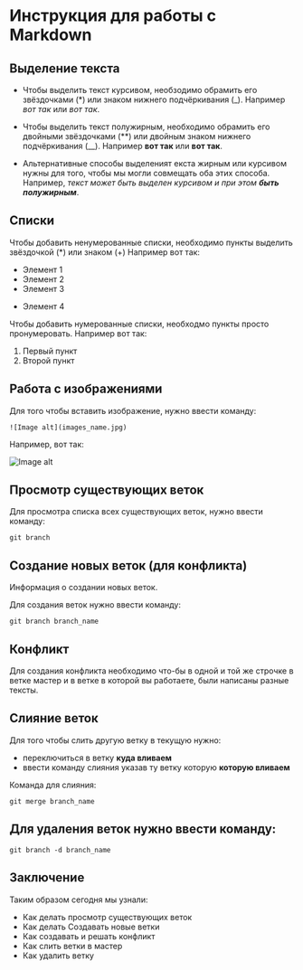 # Инструкция для работы с Markdown

## Выделение текста
- Чтобы выделить текст курсивом, необзодимо обрамить его звёздочками (*) или знаком нижнего подчёркивания (_). Например *вот так* или _вот так_.

- Чтобы выделить текст полужирным, необходимо обрамить его двойными звёздочками (**) или двойным знаком нижнего подчёркивания (__). Например **вот так** или __вот так__.

- Альтернативные способы выделеният екста жирным или курсивом нужны для того, чтобы мы могли совмещать оба этих способа. Например, _текст может быть выделен курсивом и при этом **быть полужирным**_.

## Списки
Чтобы добавить ненумерованные списки, необходимо пункты выделить звёздочкой (*) или знаком (+)
Например вот так:
* Элемент 1
* Элемент 2
* Элемент 3
+ Элемент 4

Чтобы добавить нумерованные списки, необходмо пункты просто пронумеровать. Например вот так:
1. Первый пункт
2. Второй пункт

## Работа с изображениями

Для того чтобы вставить изображение, нужно ввести команду:

    ![Image alt](images_name.jpg)

Например, вот так:

![Image alt](git.png)

## Просмотр существующих веток

Для просмотра списка всех существующих веток, нужно ввести команду:

    git branch

## Создание новых веток (для конфликта)

Информация о создании новых веток.

Для создания веток нужно ввести команду:

    git branch branch_name

## Конфликт

Для создания конфликта необходимо что-бы в одной и той же строчке в ветке мастер и в ветке в которой вы работаете, были написаны разные тексты.

## Слияние веток

Для того чтобы слить другую ветку в текущую нужно:
- переключиться в ветку **куда вливаем**
- ввести команду слияния указав ту ветку которую **которую вливаем**

Команда для слияния:

    git merge branch_name

## Для удаления веток нужно ввести команду:

    git branch -d branch_name

## Заключение

Таким образом сегодня мы узнали:

- Как делать просмотр существующих веток
- Как делать Создавать новые ветки
- Как создавать и решать конфликт
- Как слить ветки в мастер
- Как удалить ветку